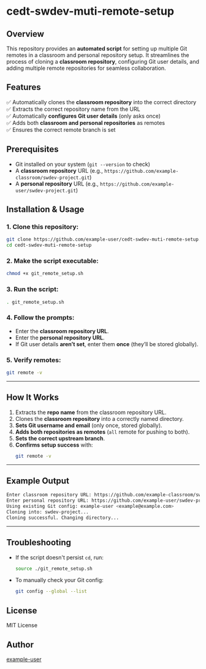 # cedt-swdev-muti-remote-setup

## **Overview**
This repository provides an **automated script** for setting up multiple Git remotes in a classroom and personal repository setup. It streamlines the process of cloning a **classroom repository**, configuring Git user details, and adding multiple remote repositories for seamless collaboration.

## **Features**
✅ Automatically clones the **classroom repository** into the correct directory  
✅ Extracts the correct repository name from the URL  
✅ Automatically **configures Git user details** (only asks once)  
✅ Adds both **classroom and personal repositories** as remotes  
✅ Ensures the correct remote branch is set  

## **Prerequisites**
- Git installed on your system (`git --version` to check)
- A **classroom repository** URL (e.g., `https://github.com/example-classroom/swdev-project.git`)
- A **personal repository** URL (e.g., `https://github.com/example-user/swdev-project.git`)

## **Installation & Usage**

### 1. Clone this repository:
```sh
git clone https://github.com/example-user/cedt-swdev-muti-remote-setup.git
cd cedt-swdev-muti-remote-setup
```

### 2. Make the script executable:
```sh
chmod +x git_remote_setup.sh
```

### 3. Run the script:
```sh
. git_remote_setup.sh
```

### 4. Follow the prompts:
- Enter the **classroom repository URL**.
- Enter the **personal repository URL**.
- If Git user details **aren’t set**, enter them **once** (they’ll be stored globally).

### 5. Verify remotes:
```sh
git remote -v
```

---

## **How It Works**
1. Extracts the **repo name** from the classroom repository URL.
2. Clones the **classroom repository** into a correctly named directory.
3. **Sets Git username and email** (only once, stored globally).
4. **Adds both repositories as remotes** (`all` remote for pushing to both).
5. **Sets the correct upstream branch**.
6. **Confirms setup success** with:
   ```sh
   git remote -v
   ```

---

## **Example Output**
```sh
Enter classroom repository URL: https://github.com/example-classroom/swdev-project.git
Enter personal repository URL: https://github.com/example-user/swdev-project.git
Using existing Git config: example-user <example@example.com>
Cloning into: swdev-project...
Cloning successful. Changing directory...
```

---

## **Troubleshooting**
- If the script doesn't persist `cd`, run:
  ```sh
  source ./git_remote_setup.sh
  ```
- To manually check your Git config:
  ```sh
  git config --global --list
  ```

## **License**
MIT License

## **Author**
[example-user](https://github.com/example-user)
